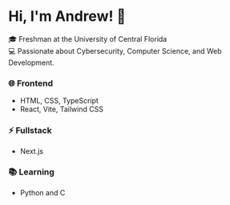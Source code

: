 # Hi, I'm Andrew! 👋  

🎓 Freshman at the University of Central Florida  
💻 Passionate about Cybersecurity, Computer Science, and Web Development.  

### 🌐 Frontend  
- HTML, CSS, TypeScript  
- React, Vite, Tailwind CSS  

### ⚡ Fullstack  
- Next.js  

### 📚 Learning  
- Python and C
